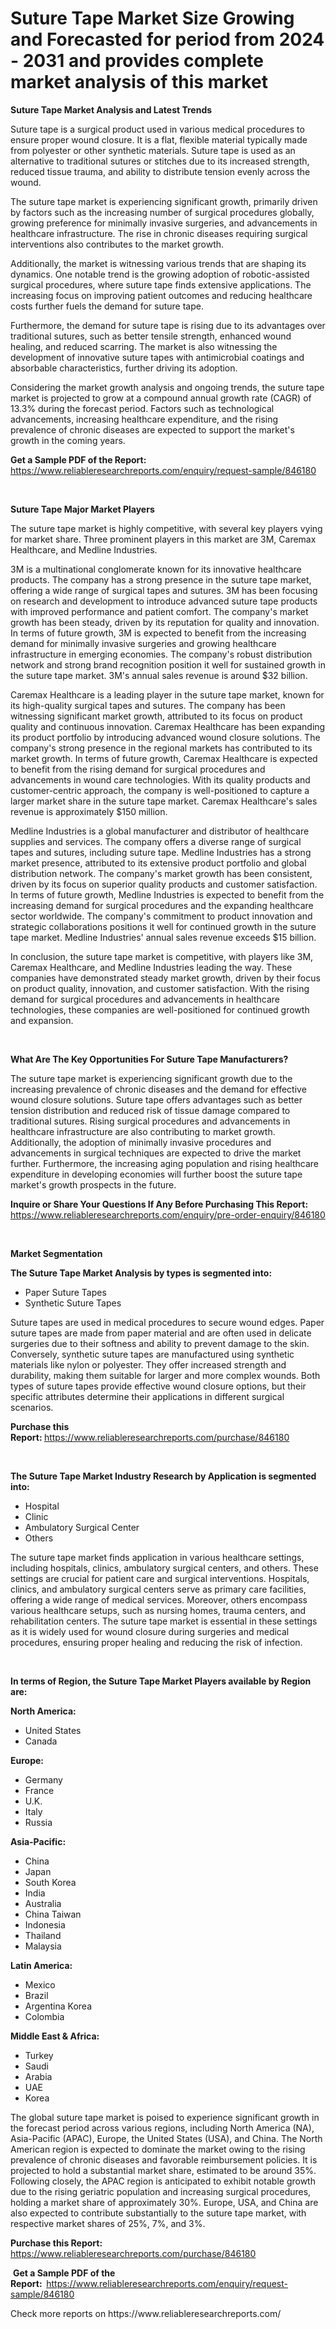 <p><h1>Suture Tape Market Size Growing and Forecasted for period from 2024 - 2031 and provides complete market analysis of this market</h1></p><p><strong>Suture Tape Market Analysis and Latest Trends</strong></p>
<p><p>Suture tape is a surgical product used in various medical procedures to ensure proper wound closure. It is a flat, flexible material typically made from polyester or other synthetic materials. Suture tape is used as an alternative to traditional sutures or stitches due to its increased strength, reduced tissue trauma, and ability to distribute tension evenly across the wound.</p><p>The suture tape market is experiencing significant growth, primarily driven by factors such as the increasing number of surgical procedures globally, growing preference for minimally invasive surgeries, and advancements in healthcare infrastructure. The rise in chronic diseases requiring surgical interventions also contributes to the market growth.</p><p>Additionally, the market is witnessing various trends that are shaping its dynamics. One notable trend is the growing adoption of robotic-assisted surgical procedures, where suture tape finds extensive applications. The increasing focus on improving patient outcomes and reducing healthcare costs further fuels the demand for suture tape.</p><p>Furthermore, the demand for suture tape is rising due to its advantages over traditional sutures, such as better tensile strength, enhanced wound healing, and reduced scarring. The market is also witnessing the development of innovative suture tapes with antimicrobial coatings and absorbable characteristics, further driving its adoption.</p><p>Considering the market growth analysis and ongoing trends, the suture tape market is projected to grow at a compound annual growth rate (CAGR) of 13.3% during the forecast period. Factors such as technological advancements, increasing healthcare expenditure, and the rising prevalence of chronic diseases are expected to support the market's growth in the coming years.</p></p>
<p><strong>Get a Sample PDF of the Report:&nbsp;</strong> <a href="https://www.reliableresearchreports.com/enquiry/request-sample/846180">https://www.reliableresearchreports.com/enquiry/request-sample/846180</a></p>
<p>&nbsp;</p>
<p><strong>Suture Tape Major Market Players</strong></p>
<p><p>The suture tape market is highly competitive, with several key players vying for market share. Three prominent players in this market are 3M, Caremax Healthcare, and Medline Industries. </p><p>3M is a multinational conglomerate known for its innovative healthcare products. The company has a strong presence in the suture tape market, offering a wide range of surgical tapes and sutures. 3M has been focusing on research and development to introduce advanced suture tape products with improved performance and patient comfort. The company's market growth has been steady, driven by its reputation for quality and innovation. In terms of future growth, 3M is expected to benefit from the increasing demand for minimally invasive surgeries and growing healthcare infrastructure in emerging economies. The company's robust distribution network and strong brand recognition position it well for sustained growth in the suture tape market. 3M's annual sales revenue is around $32 billion.</p><p>Caremax Healthcare is a leading player in the suture tape market, known for its high-quality surgical tapes and sutures. The company has been witnessing significant market growth, attributed to its focus on product quality and continuous innovation. Caremax Healthcare has been expanding its product portfolio by introducing advanced wound closure solutions. The company's strong presence in the regional markets has contributed to its market growth. In terms of future growth, Caremax Healthcare is expected to benefit from the rising demand for surgical procedures and advancements in wound care technologies. With its quality products and customer-centric approach, the company is well-positioned to capture a larger market share in the suture tape market. Caremax Healthcare's sales revenue is approximately $150 million.</p><p>Medline Industries is a global manufacturer and distributor of healthcare supplies and services. The company offers a diverse range of surgical tapes and sutures, including suture tape. Medline Industries has a strong market presence, attributed to its extensive product portfolio and global distribution network. The company's market growth has been consistent, driven by its focus on superior quality products and customer satisfaction. In terms of future growth, Medline Industries is expected to benefit from the increasing demand for surgical procedures and the expanding healthcare sector worldwide. The company's commitment to product innovation and strategic collaborations positions it well for continued growth in the suture tape market. Medline Industries' annual sales revenue exceeds $15 billion.</p><p>In conclusion, the suture tape market is competitive, with players like 3M, Caremax Healthcare, and Medline Industries leading the way. These companies have demonstrated steady market growth, driven by their focus on product quality, innovation, and customer satisfaction. With the rising demand for surgical procedures and advancements in healthcare technologies, these companies are well-positioned for continued growth and expansion.</p></p>
<p>&nbsp;</p>
<p><strong>What Are The Key Opportunities For Suture Tape Manufacturers?</strong></p>
<p><p>The suture tape market is experiencing significant growth due to the increasing prevalence of chronic diseases and the demand for effective wound closure solutions. Suture tape offers advantages such as better tension distribution and reduced risk of tissue damage compared to traditional sutures. Rising surgical procedures and advancements in healthcare infrastructure are also contributing to market growth. Additionally, the adoption of minimally invasive procedures and advancements in surgical techniques are expected to drive the market further. Furthermore, the increasing aging population and rising healthcare expenditure in developing economies will further boost the suture tape market's growth prospects in the future.</p></p>
<p><strong>Inquire or Share Your Questions If Any Before Purchasing This Report:</strong> <a href="https://www.reliableresearchreports.com/enquiry/pre-order-enquiry/846180">https://www.reliableresearchreports.com/enquiry/pre-order-enquiry/846180</a></p>
<p>&nbsp;</p>
<p><strong>Market Segmentation</strong></p>
<p><strong>The Suture Tape Market Analysis by types is segmented into:</strong></p>
<p><ul><li>Paper Suture Tapes</li><li>Synthetic Suture Tapes</li></ul></p>
<p><p>Suture tapes are used in medical procedures to secure wound edges. Paper suture tapes are made from paper material and are often used in delicate surgeries due to their softness and ability to prevent damage to the skin. Conversely, synthetic suture tapes are manufactured using synthetic materials like nylon or polyester. They offer increased strength and durability, making them suitable for larger and more complex wounds. Both types of suture tapes provide effective wound closure options, but their specific attributes determine their applications in different surgical scenarios.</p></p>
<p><strong>Purchase this Report:&nbsp;</strong><a href="https://www.reliableresearchreports.com/purchase/846180">https://www.reliableresearchreports.com/purchase/846180</a></p>
<p>&nbsp;</p>
<p><strong>The Suture Tape Market Industry Research by Application is segmented into:</strong></p>
<p><ul><li>Hospital</li><li>Clinic</li><li>Ambulatory Surgical Center</li><li>Others</li></ul></p>
<p><p>The suture tape market finds application in various healthcare settings, including hospitals, clinics, ambulatory surgical centers, and others. These settings are crucial for patient care and surgical interventions. Hospitals, clinics, and ambulatory surgical centers serve as primary care facilities, offering a wide range of medical services. Moreover, others encompass various healthcare setups, such as nursing homes, trauma centers, and rehabilitation centers. The suture tape market is essential in these settings as it is widely used for wound closure during surgeries and medical procedures, ensuring proper healing and reducing the risk of infection.</p></p>
<p>&nbsp;</p>
<p><strong>In terms of Region, the Suture Tape Market Players available by Region are:</strong></p>
<p>
    <p> <strong> North America: </strong>
        <ul>
            <li>United States</li>
            <li>Canada</li>
        </ul>
        </p> 
    <p> <strong> Europe: </strong>
        <ul>
            <li>Germany</li>
            <li>France</li>
            <li>U.K.</li>
            <li>Italy</li>
            <li>Russia</li>
        </ul>
        </p> 
    <p> <strong> Asia-Pacific: </strong>
        <ul>
            <li>China</li>
            <li>Japan</li>
            <li>South Korea</li>
            <li>India</li>
            <li>Australia</li>
            <li>China Taiwan</li>
            <li>Indonesia</li>
            <li>Thailand</li>
            <li>Malaysia</li>
        </ul>
        </p> 
    <p> <strong> Latin America: </strong>
        <ul>
            <li>Mexico</li>
            <li>Brazil</li>
            <li>Argentina Korea</li>
            <li>Colombia</li>
        </ul>
        </p> 
    <p> <strong> Middle East & Africa: </strong>
        <ul>
            <li>Turkey</li>
            <li>Saudi</li>
            <li>Arabia</li>
            <li>UAE</li>
            <li>Korea</li>
        </ul>
    </p>
    </p>
<p><p>The global suture tape market is poised to experience significant growth in the forecast period across various regions, including North America (NA), Asia-Pacific (APAC), Europe, the United States (USA), and China. The North American region is expected to dominate the market owing to the rising prevalence of chronic diseases and favorable reimbursement policies. It is projected to hold a substantial market share, estimated to be around 35%. Following closely, the APAC region is anticipated to exhibit notable growth due to the rising geriatric population and increasing surgical procedures, holding a market share of approximately 30%. Europe, USA, and China are also expected to contribute substantially to the suture tape market, with respective market shares of 25%, 7%, and 3%.</p></p>
<p><strong>Purchase this Report: </strong><a href="https://www.reliableresearchreports.com/purchase/846180">https://www.reliableresearchreports.com/purchase/846180</a></p>
<p>&nbsp;<strong>Get a Sample PDF of the Report:&nbsp;&nbsp;</strong><a href="https://www.reliableresearchreports.com/enquiry/request-sample/846180">https://www.reliableresearchreports.com/enquiry/request-sample/846180</a></p>
<p><strong></strong></p>
<p>Check more reports on https://www.reliableresearchreports.com/</p>